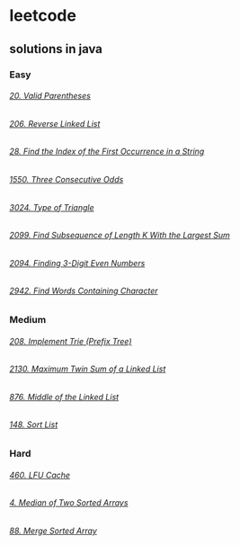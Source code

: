# leetcode

## solutions in java

### Easy

###### [20. Valid Parentheses](Easy/Valid%20Parentheses/Solution.java)
###### [206. Reverse Linked List](Easy/Reverse%20Linked%20List/Solution.java)
###### [28. Find the Index of the First Occurrence in a String](Easy/Find%20the%20Index%20of%20the%20First%20Occurrence%20in%20a%20String/Solution.java)
###### [1550. Three Consecutive Odds](Easy/Three%20Consecutive%20Odds/Solution.java)
###### [3024. Type of Triangle](Easy/Type%20of%20Triangle/Solution.java)
###### [2099. Find Subsequence of Length K With the Largest Sum](Easy/Find%20Subsequence%20of%20Length%20K%20With%20the%20Largest%20Sum/Solution.java)
###### [2094. Finding 3-Digit Even Numbers](Easy/Finding%203-Digit%20Even%20Numbers/Solution.java)
###### [2942. Find Words Containing Character](Easy/Find%20gWords%20Containing%20Character/Solution.java)

### Medium

###### [208. Implement Trie (Prefix Tree)](Medium/Implement%20Trie%20(Prefix%20Tree)/Solution.java)
###### [2130. Maximum Twin Sum of a Linked List](Medium/Maximum%20Twin%20Sum%20of%20a%20Linked%20List/Solution.java)
###### [876. Middle of the Linked List](Medium/Middle%20of%20the%20Linked%20List/Solution.java)
###### [148. Sort List](Medium/Sort%20List/Solution.java)


### Hard

###### [460. LFU Cache](Hard/LFU%20Cache/Solution.java)
###### [4. Median of Two Sorted Arrays](Hard/Median%20of%20Two%20Sorted%20Arrays/Solution.java)
###### [88. Merge Sorted Array](Hard/Merge%20k%20Sorted%20Lists/Solution.java)